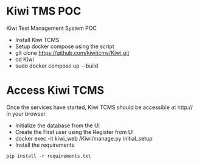 # Kiwi TMS POC
Kiwi Test Management System POC

- Install Kiwi TCMS
- Setup docker compose using the script
- git clone https://github.com/kiwitcms/Kiwi.git
- cd Kiwi
- sudo docker compose up --build

# Access Kiwi TCMS
Once the services have started, Kiwi TCMS should be accessible at http://<IP> in your browser
- Initialize the database from the UI
- Create the First user using the Register from UI
- docker exec -it kiwi_web /Kiwi/manage.py initial_setup
- Install the requirements
```
pip install -r requirements.txt
```
